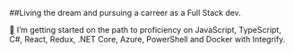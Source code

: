 
##Living the dream and pursuing a carreer as a Full Stack dev.

🌱 I’m getting started on the path to proficiency on JavaScript, TypeScript, C#, React, Redux, .NET Core, Azure, PowerShell and Docker with Integrify.

<!--

### Hi there 👋

**SabrinaPetter/SabrinaPetter** is a ✨ _special_ ✨ repository because its `README.md` (this file) appears on your GitHub profile.

Here are some ideas to get you started:

- 🔭 I’m currently working on ...
- 🌱 I’m currently learning ...
- 👯 I’m looking to collaborate on ...
- 🤔 I’m looking for help with ...
- 💬 Ask me about ...
- 📫 How to reach me: ...
- 😄 Pronouns: ...
- ⚡ Fun fact: ...
-->
